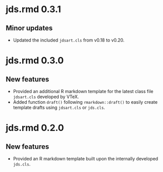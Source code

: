 # jds.rmd 0.3.1

## Minor updates

* Updated the included `jdsart.cls` from v0.18 to v0.20.


# jds.rmd 0.3.0

## New features

* Provided an additional R markdown template for the latest class file
  `jdsart.cls` developed by VTeX.
* Added function `draft()` following `rmarkdown::draft()` to easily create
  template drafts using `jdsart.cls` or `jds.cls`.


# jds.rmd 0.2.0

## New features

* Provided an R markdown template built upon the internally developed `jds.cls`.
